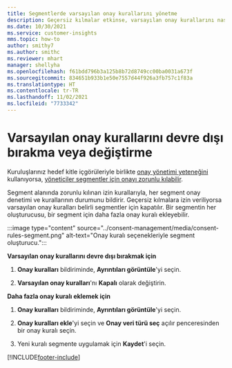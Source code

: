 ```yaml
---
title: Segmentlerde varsayılan onay kurallarını yönetme
description: Geçersiz kılmalar etkinse, varsayılan onay kurallarını nasıl devre dışı bırakacağınızı veya değiştirebileceğinizi öğrenin.
ms.date: 10/30/2021
ms.service: customer-insights
mms.topic: how-to
author: smithy7
ms.author: smithc
ms.reviewer: mhart
manager: shellyha
ms.openlocfilehash: f61bdd796b3a125b8b72d8749cc00ba0031a673f
ms.sourcegitcommit: 834651b933b1e50e7557d44f926a3fb757c1f83a
ms.translationtype: HT
ms.contentlocale: tr-TR
ms.lasthandoff: 11/02/2021
ms.locfileid: "7733342"
---
```

# <a name="disable-or-change-default-consent-rules"></a>Varsayılan onay kurallarını devre dışı bırakma veya değiştirme

Kuruluşlarınız hedef kitle içgörüleriyle birlikte [onay yönetimi yeteneğini](../consent-management/overview.md) kullanıyorsa, [yöneticiler segmentler için onayı zorunlu kılabilir](activate-consent.md). 

Segment alanında zorunlu kılınan izin kurallarıyla, her segment onay denetimi ve kurallarının durumunu bildirir. Geçersiz kılmalara izin veriliyorsa varsayılan onay kuralları belirli segmentler için kapatılır. Bir segmentin her oluşturucusu, bir segment için daha fazla onay kuralı ekleyebilir. 

:::image type="content" source="../consent-management/media/consent-rules-segment.png" alt-text="Onay kuralı seçenekleriyle segment oluşturucu.":::

**Varsayılan onay kurallarını devre dışı bırakmak için**

1. **Onay kuralları** bildiriminde, **Ayrıntıları görüntüle**'yi seçin. 

1. **Varsayılan onay kuralları**'nı **Kapalı** olarak değiştirin.

**Daha fazla onay kuralı eklemek için**

1. **Onay kuralları** bildiriminde, **Ayrıntıları görüntüle**'yi seçin. 

1. **Onay kuralları ekle**'yi seçin ve **Onay veri türü seç** açılır penceresinden bir onay kuralı seçin.

1. Yeni kuralı segmente uygulamak için **Kaydet**'i seçin.

[!INCLUDE[footer-include](../includes/footer-banner.md)] 
